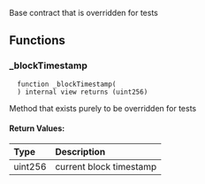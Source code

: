 
Base contract that is overridden for tests

## Functions
### _blockTimestamp
```solidity
  function _blockTimestamp(
  ) internal view returns (uint256)
```

Method that exists purely to be overridden for tests


#### Return Values:
| Type          | Description                                                                  |
| :------------ | :--------------------------------------------------------------------------- |
| uint256 | current block timestamp

